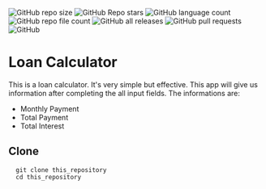 ![GitHub repo size](https://img.shields.io/github/repo-size/devmdmohiuddin/loan-calculator)
![GitHub Repo stars](https://img.shields.io/github/stars/devmdmohiuddin/loan-calculator)
![GitHub language count](https://img.shields.io/github/languages/count/devmdmohiuddin/loan-calculator)
![GitHub repo file count](https://img.shields.io/github/directory-file-count/devmdmohiuddin/loan-calculator)
![GitHub all releases](https://img.shields.io/github/downloads/devmdmohiuddin/loan-calculator/total)
![GitHub pull requests](https://img.shields.io/github/issues-pr/devmdmohiuddin/loan-calculator)
![GitHub](https://img.shields.io/github/license/devmdmohiuddin/loan-calculator)

# Loan Calculator

This is a loan calculator. It's very simple but effective. This app will give us information after completing the all input fields. The informations are:

  - Monthly Payment
  - Total Payment
  - Total Interest

## Clone

```
  git clone this_repository
  cd this_repository
```